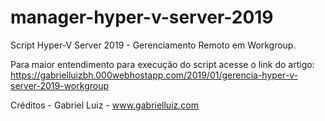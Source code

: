 # manager-hyper-v-server-2019

Script Hyper-V Server 2019 -  Gerenciamento Remoto em Workgroup.

Para maior entendimento para execução do script acesse o link do artigo: https://gabrielluizbh.000webhostapp.com/2019/01/gerencia-hyper-v-server-2019-workgroup

Créditos - Gabriel Luiz - www.gabrielluiz.com
